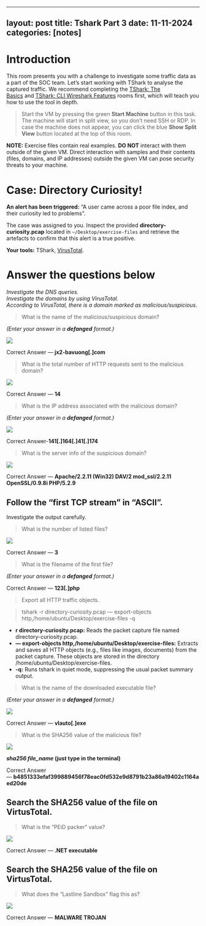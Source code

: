 
---
layout: post
title: Tshark Part 3
date: 11-11-2024
categories: [notes]
---
# Introduction

This room presents you with a challenge to investigate some traffic data as a part of the SOC team. Let’s start working with TShark to analyse the captured traffic. We recommend completing the [TShark: The Basics](https://tryhackme.com/room/tsharkthebasics) and [TShark: CLI Wireshark Features](https://tryhackme.com/room/tsharkcliwiresharkfeatures) rooms first, which will teach you how to use the tool in depth.

> Start the VM by pressing the green **Start Machine** button in this task. The machine will start in split view, so you don’t need SSH or RDP. In case the machine does not appear, you can click the blue **Show Split View** button located at the top of this room.

**NOTE:** Exercise files contain real examples. **DO NOT** interact with them outside of the given VM. Direct interaction with samples and their contents (files, domains, and IP addresses) outside the given VM can pose security threats to your machine.

# Case: Directory Curiosity!

**An alert has been triggered:** “A user came across a poor file index, and their curiosity led to problems”.

The case was assigned to you. Inspect the provided **directory-curiosity.pcap** located in `~/Desktop/exercise-files` and retrieve the artefacts to confirm that this alert is a true positive.

**Your tools:** TShark, [VirusTotal](https://www.virustotal.com/).

# Answer the questions below

_Investigate the DNS queries.  
Investigate the domains by using VirusTotal.  
According to VirusTotal, there is a domain marked as malicious/suspicious._

> What is the name of the malicious/suspicious domain?

_(Enter your answer in a_ **_defanged_** _format.)_

![](https://miro.medium.com/v2/resize:fit:1000/1*ST0j7SnQTGCPunRFE---CQ.png)

Correct Answer — **jx2-bavuong[.]com**

> What is the total number of HTTP requests sent to the malicious domain?

![](https://miro.medium.com/v2/resize:fit:1000/1*Qf5XHAonQyPpS0ue95zekg.png)

Correct Answer — **14**

> What is the IP address associated with the malicious domain?

_(Enter your answer in a_ **_defanged_** _format.)_

![](https://miro.medium.com/v2/resize:fit:1000/1*VNq7HTUdHGIW2zhUVT4JrQ.png)

Correct Answer-**141[.]164[.]41[.]174**

> What is the server info of the suspicious domain?

![](https://miro.medium.com/v2/resize:fit:1000/1*6XA95UBkRdM1RpvCn9OslQ.png)

Correct Answer — **Apache/2.2.11 (Win32) DAV/2 mod_ssl/2.2.11 OpenSSL/0.9.8i PHP/5.2.9**

## Follow the “first TCP stream” in “ASCII”.  
Investigate the output carefully.

> What is the number of listed files?

![](https://miro.medium.com/v2/resize:fit:1000/1*LQtpoAjH7E5ld6F3-no2Lg.png)

Correct Answer — **3**

> What is the filename of the first file?

_(Enter your answer in a_ **_defanged_** _format.)_

Correct Answer — **123[.]php**

> Export all HTTP traffic objects.

> tshark -r directory-curiosity.pcap — export-objects http,/home/ubuntu/Desktop/exercise-files -q

- **r directory-curiosity.pcap:** Reads the packet capture file named directory-curiosity.pcap.
- **— export-objects http,/home/ubuntu/Desktop/exercise-files:** Extracts and saves all HTTP objects (e.g., files like images, documents) from the packet capture. These objects are stored in the directory /home/ubuntu/Desktop/exercise-files.
- **-q:** Runs tshark in quiet mode, suppressing the usual packet summary output.

> What is the name of the downloaded executable file?

_(Enter your answer in a_ **_defanged_** _format.)_

![](https://miro.medium.com/v2/resize:fit:1000/1*joAsqVYcQKJ_3nwmlkKoAA.png)

Correct Answer — **vlauto[.]exe**

> What is the SHA256 value of the malicious file?

![](https://miro.medium.com/v2/resize:fit:1000/1*Yr0EXql62TpHwQjiK6J2Ug.png)

**_sha256 file_name_ (just type in the terminal)**

Correct Answer — **b4851333efaf399889456f78eac0fd532e9d8791b23a86a19402c1164aed20de**

## Search the SHA256 value of the file on VirtusTotal.

> What is the “PEiD packer” value?

![](https://miro.medium.com/v2/resize:fit:1000/1*0VvQxYK3wM2qBmuRNbtPXA.png)

Correct Answer — **.NET executable**

## Search the SHA256 value of the file on VirtusTotal.

> What does the “Lastline Sandbox” flag this as?

![](https://miro.medium.com/v2/resize:fit:700/1*Vm23eDA82RaQJ2xfw1Ls9g.png)

Correct Answer — **MALWARE TROJAN**
